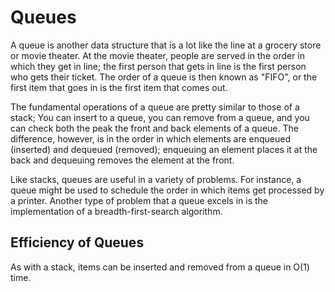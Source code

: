 # Queues
A queue is another data structure that is a lot like the line at a grocery store
or movie theater. At the movie theater, people are served in the order in which 
they get in line; the first person that gets in line is the first person who
gets their ticket. The order of a queue is then known as "FIFO", or the first 
item that goes in is the first item that comes out.

The fundamental operations of a queue are pretty similar to those of a stack;
You can insert to a queue, you can remove from a queue, and you can check both 
the peak the front and back elements of a queue. The difference, however, is in 
the order in which elements are enqueued (inserted) and dequeued (removed); 
enqueuing an element places it at the back and dequeuing removes the element at 
the front.

Like stacks, queues are useful in a variety of problems. For instance, a queue 
might be used to schedule the order in which items get processed by a printer.
Another type of problem that a queue excels in is the implementation of a 
breadth-first-search algorithm.

## Efficiency of Queues
As with a stack, items can be inserted and removed from a queue in O(1) time.
